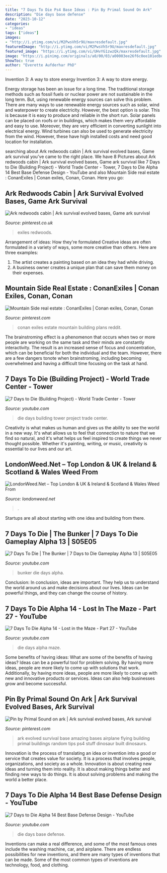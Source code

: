 ```yaml
---
title: "7 Days To Die Ps4 Base Ideas : Pin By Primal Sound On Ark"
description: "Die days base defense"
date: "2023-10-12"
categories:
- "ideas"
tags: ["ideas"]
images:
- "http://i.ytimg.com/vi/M2PwsVh5r9U/maxresdefault.jpg"
featuredImage: "http://i.ytimg.com/vi/M2PwsVh5r9U/maxresdefault.jpg"
featured_image: "https://i.ytimg.com/vi/UHvYG1zwzQk/maxresdefault.jpg"
image: "https://i.pinimg.com/originals/a0/00/03/a00003ee26f6c0ee101edbd4f99d519f.jpg"
ShowToc: true
author: "Everette Aufderhar PhD"
---
```



Invention 3: A way to store energy
Invention 3: A way to store energy. 

Energy storage has been an issue for a long time. The traditional storage methods such as fossil fuels or nuclear power are not sustainable in the long term. 
But, using renewable energy sources can solve this problem. 
There are many ways to use renewable energy sources such as solar, wind and waterpower to create electricity. However, the best option is solar. This is because it is easy to produce and reliable in the short run. 
Solar panels can be placed on roofs or in buildings, which makes them very affordable and easy to use. Moreover, they are very efficient in converting sunlight into electrical energy. 
 Wind turbines can also be used to generate electricity from the wind. However, these have high installed costs and need good location for installation.

	

		
searching about Ark redwoods cabin | Ark survival evolved bases, Game ark survival you've came to the right place. We have 8 Pictures about Ark redwoods cabin | Ark survival evolved bases, Game ark survival like 7 Days to Die (Building Project) - World Trade Center - Tower, 7 Days to Die Alpha 14 Best Base Defense Design - YouTube and also Mountain Side real estate : ConanExiles | Conan exiles, Conan, Conan. Here you go:
		
    
## Ark Redwoods Cabin | Ark Survival Evolved Bases, Game Ark Survival

<img loading=lazy src="https://i.pinimg.com/736x/00/da/ff/00daffbf9a54259266774bf9f8805de2.jpg" onerror="this.onerror=null;this.src='https://tse1.mm.bing.net/th?id=OIP.0gCyFCVrbJU-JnsMTq-4aQHaEK&amp;pid=15.1';" alt="Ark redwoods cabin | Ark survival evolved bases, Game ark survival">

_Source: pinterest.co.uk_

>exiles redwoods. 

	

Arrangement of ideas: How they're formulated
Creative ideas are often formulated in a variety of ways, some more creative than others. Here are three examples:
1. The artist creates a painting based on an idea they had while driving.
2. A business owner creates a unique plan that can save them money on their expenses.

    
## Mountain Side Real Estate : ConanExiles | Conan Exiles, Conan, Conan

<img loading=lazy src="https://i.pinimg.com/736x/a6/e5/92/a6e59246ad06625264a40fa53eed1b58.jpg" onerror="this.onerror=null;this.src='https://tse4.mm.bing.net/th?id=OIP.4YigxYJsx5rPBB-mjBfQogHaEK&amp;pid=15.1';" alt="Mountain Side real estate : ConanExiles | Conan exiles, Conan, Conan">

_Source: pinterest.com_

>conan exiles estate mountain building plans reddit. 

	

The brainstroming effect is a phenomenon that occurs when two or more people are working on the same task and their minds are constantly interactivity. The result is an increased sense of focus and concentration, which can be beneficial for both the individual and the team. However, there are a few dangers tonote when brainstroming, including becoming overwhelmed and having a difficult time focusing on the task at hand.

    
## 7 Days To Die (Building Project) - World Trade Center - Tower

<img loading=lazy src="http://i.ytimg.com/vi/M2PwsVh5r9U/maxresdefault.jpg" onerror="this.onerror=null;this.src='https://tse2.mm.bing.net/th?id=OIP.le-HOTty7JgMK9QvqWa-YQHaEK&amp;pid=15.1';" alt="7 Days to Die (Building Project) - World Trade Center - Tower">

_Source: youtube.com_

>die days building tower project trade center. 

	

Creativity is what makes us human and gives us the ability to see the world in a new way. It's what allows us to feel that connection to nature that we find so natural, and it's what helps us feel inspired to create things we never thought possible. Whether it's painting, writing, or music, creativity is essential to our lives and our art.

    
## LondonWeed.Net – Top London &amp; UK &amp; Ireland &amp; Scotland &amp; Wales Weed From

<img loading=lazy src="https://londonweed.net/wp-content/uploads/2020/10/walesweed-1200x675.jpg" onerror="this.onerror=null;this.src='https://tse1.mm.bing.net/th?id=OIP.B52d-3SxDjBGDEM_bvB8VwHaEK&amp;pid=15.1';" alt="LondonWeed.Net – Top London &amp; UK &amp; Ireland &amp; Scotland &amp; Wales Weed From">

_Source: londonweed.net_

>. 

	

Startups are all about starting with one idea and building from there.

    
## 7 Days To Die | The Bunker | 7 Days To Die Gameplay Alpha 13 | S05E05

<img loading=lazy src="https://i.ytimg.com/vi/ENtFLZ2bJ00/maxresdefault.jpg" onerror="this.onerror=null;this.src='https://tse3.mm.bing.net/th?id=OIP.Wcst-_JrZd0nGEx7n8LJjwHaEK&amp;pid=15.1';" alt="7 Days To Die | The Bunker | 7 Days to Die Gameplay Alpha 13 | S05E05">

_Source: youtube.com_

>bunker die days alpha. 

	

Conclusion:
In conclusion, ideas are important. They help us to understand the world around us and make decisions about our lives. Ideas can be powerful things, and they can change the course of history.

    
## 7 Days To Die Alpha 14 - Lost In The Maze - Part 27 - YouTube

<img loading=lazy src="https://i.ytimg.com/vi/UHvYG1zwzQk/maxresdefault.jpg" onerror="this.onerror=null;this.src='https://tse4.mm.bing.net/th?id=OIP.rgixlwiPOaRJEWjziMob_wHaEK&amp;pid=15.1';" alt="7 Days To Die Alpha 14 - Lost in the Maze - Part 27 - YouTube">

_Source: youtube.com_

>die days alpha maze. 

	

Some benefits of having ideas: What are some of the benefits of having ideas?
Ideas can be a powerful tool for problem solving. By having more ideas, people are more likely to come up with solutions that work. Additionally, by having more ideas, people are more likely to come up with new and innovative products or services. Ideas can also help businesses grow and become successful.

    
## Pin By Primal Sound On Ark | Ark Survival Evolved Bases, Ark Survival

<img loading=lazy src="https://i.pinimg.com/originals/a0/00/03/a00003ee26f6c0ee101edbd4f99d519f.jpg" onerror="this.onerror=null;this.src='https://tse1.mm.bing.net/th?id=OIP.sKO-Am_YECOM4HzC-Pc5owHaEK&amp;pid=15.1';" alt="Pin by Primal Sound on ark | Ark survival evolved bases, Ark survival">

_Source: pinterest.com_

>ark evolved survival base amazing bases airplane flying building primal buildings random tips ps4 stuff dinosaur built dinosaurs. 

	

Innovation is the process of translating an idea or invention into a good or service that creates value for society. It is a process that involves people, organizations, and society as a whole. Innovation is about creating new ideas and turning them into reality. It is about making things better and finding new ways to do things. It is about solving problems and making the world a better place.

    
## 7 Days To Die Alpha 14 Best Base Defense Design - YouTube

<img loading=lazy src="https://i.ytimg.com/vi/KWhEuZWvUD8/maxresdefault.jpg" onerror="this.onerror=null;this.src='https://tse1.mm.bing.net/th?id=OIP.ZIykuy-LTou6HqOOZqmkdAHaEK&amp;pid=15.1';" alt="7 Days to Die Alpha 14 Best Base Defense Design - YouTube">

_Source: youtube.com_

>die days base defense. 

	

Inventions can make a real difference, and some of the most famous ones include the washing machine, car, and airplane. There are endless possibilities for new inventions, and there are many types of inventions that can be made. Some of the most common types of inventions are technology, food, and clothing.


